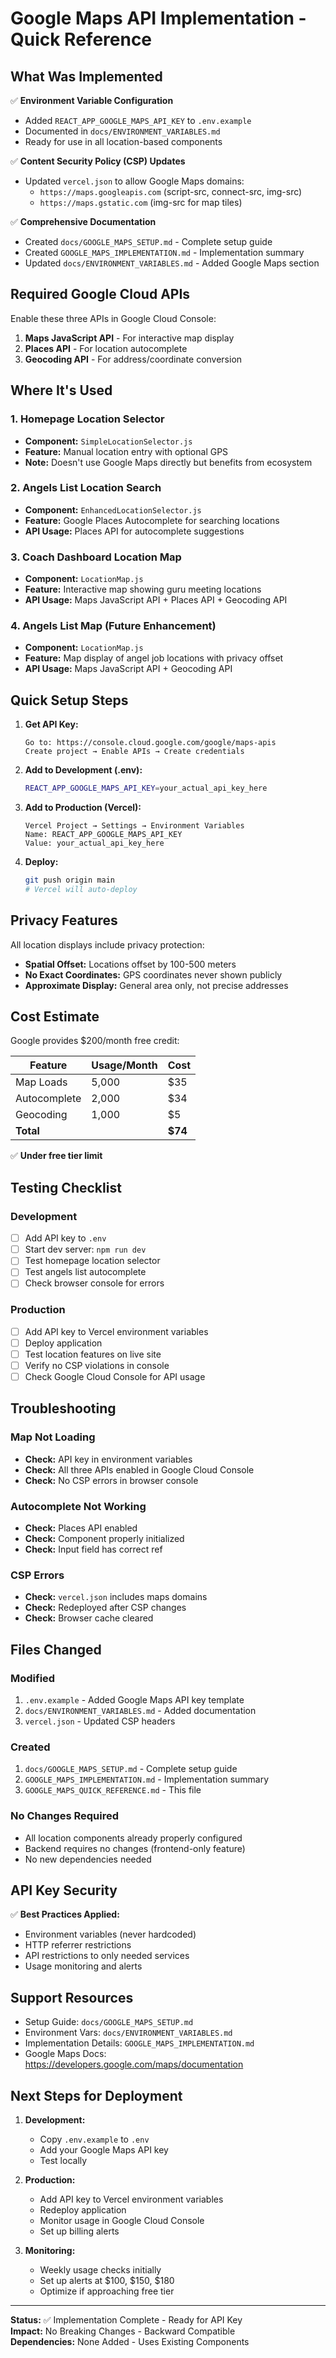 # Google Maps API Implementation - Quick Reference

## What Was Implemented

✅ **Environment Variable Configuration**
- Added `REACT_APP_GOOGLE_MAPS_API_KEY` to `.env.example`
- Documented in `docs/ENVIRONMENT_VARIABLES.md`
- Ready for use in all location-based components

✅ **Content Security Policy (CSP) Updates**
- Updated `vercel.json` to allow Google Maps domains:
  - `https://maps.googleapis.com` (script-src, connect-src, img-src)
  - `https://maps.gstatic.com` (img-src for map tiles)

✅ **Comprehensive Documentation**
- Created `docs/GOOGLE_MAPS_SETUP.md` - Complete setup guide
- Created `GOOGLE_MAPS_IMPLEMENTATION.md` - Implementation summary
- Updated `docs/ENVIRONMENT_VARIABLES.md` - Added Google Maps section

## Required Google Cloud APIs

Enable these three APIs in Google Cloud Console:

1. **Maps JavaScript API** - For interactive map display
2. **Places API** - For location autocomplete
3. **Geocoding API** - For address/coordinate conversion

## Where It's Used

### 1. Homepage Location Selector
- **Component:** `SimpleLocationSelector.js`
- **Feature:** Manual location entry with optional GPS
- **Note:** Doesn't use Google Maps directly but benefits from ecosystem

### 2. Angels List Location Search
- **Component:** `EnhancedLocationSelector.js`
- **Feature:** Google Places Autocomplete for searching locations
- **API Usage:** Places API for autocomplete suggestions

### 3. Coach Dashboard Location Map
- **Component:** `LocationMap.js`
- **Feature:** Interactive map showing guru meeting locations
- **API Usage:** Maps JavaScript API + Places API + Geocoding API

### 4. Angels List Map (Future Enhancement)
- **Component:** `LocationMap.js`
- **Feature:** Map display of angel job locations with privacy offset
- **API Usage:** Maps JavaScript API + Geocoding API

## Quick Setup Steps

1. **Get API Key:**
   ```
   Go to: https://console.cloud.google.com/google/maps-apis
   Create project → Enable APIs → Create credentials
   ```

2. **Add to Development (.env):**
   ```bash
   REACT_APP_GOOGLE_MAPS_API_KEY=your_actual_api_key_here
   ```

3. **Add to Production (Vercel):**
   ```
   Vercel Project → Settings → Environment Variables
   Name: REACT_APP_GOOGLE_MAPS_API_KEY
   Value: your_actual_api_key_here
   ```

4. **Deploy:**
   ```bash
   git push origin main
   # Vercel will auto-deploy
   ```

## Privacy Features

All location displays include privacy protection:

- **Spatial Offset:** Locations offset by 100-500 meters
- **No Exact Coordinates:** GPS coordinates never shown publicly
- **Approximate Display:** General area only, not precise addresses

## Cost Estimate

Google provides $200/month free credit:

| Feature | Usage/Month | Cost |
|---------|-------------|------|
| Map Loads | 5,000 | $35 |
| Autocomplete | 2,000 | $34 |
| Geocoding | 1,000 | $5 |
| **Total** | | **$74** |

✅ **Under free tier limit**

## Testing Checklist

### Development
- [ ] Add API key to `.env`
- [ ] Start dev server: `npm run dev`
- [ ] Test homepage location selector
- [ ] Test angels list autocomplete
- [ ] Check browser console for errors

### Production
- [ ] Add API key to Vercel environment variables
- [ ] Deploy application
- [ ] Test location features on live site
- [ ] Verify no CSP violations in console
- [ ] Check Google Cloud Console for API usage

## Troubleshooting

### Map Not Loading
- **Check:** API key in environment variables
- **Check:** All three APIs enabled in Google Cloud Console
- **Check:** No CSP errors in browser console

### Autocomplete Not Working
- **Check:** Places API enabled
- **Check:** Component properly initialized
- **Check:** Input field has correct ref

### CSP Errors
- **Check:** `vercel.json` includes maps domains
- **Check:** Redeployed after CSP changes
- **Check:** Browser cache cleared

## Files Changed

### Modified
1. `.env.example` - Added Google Maps API key template
2. `docs/ENVIRONMENT_VARIABLES.md` - Added documentation
3. `vercel.json` - Updated CSP headers

### Created
1. `docs/GOOGLE_MAPS_SETUP.md` - Complete setup guide
2. `GOOGLE_MAPS_IMPLEMENTATION.md` - Implementation summary
3. `GOOGLE_MAPS_QUICK_REFERENCE.md` - This file

### No Changes Required
- All location components already properly configured
- Backend requires no changes (frontend-only feature)
- No new dependencies needed

## API Key Security

✅ **Best Practices Applied:**
- Environment variables (never hardcoded)
- HTTP referrer restrictions
- API restrictions to only needed services
- Usage monitoring and alerts

## Support Resources

- Setup Guide: `docs/GOOGLE_MAPS_SETUP.md`
- Environment Vars: `docs/ENVIRONMENT_VARIABLES.md`
- Implementation Details: `GOOGLE_MAPS_IMPLEMENTATION.md`
- Google Maps Docs: https://developers.google.com/maps/documentation

## Next Steps for Deployment

1. **Development:**
   - Copy `.env.example` to `.env`
   - Add your Google Maps API key
   - Test locally

2. **Production:**
   - Add API key to Vercel environment variables
   - Redeploy application
   - Monitor usage in Google Cloud Console
   - Set up billing alerts

3. **Monitoring:**
   - Weekly usage checks initially
   - Set up alerts at $100, $150, $180
   - Optimize if approaching free tier

---

**Status:** ✅ Implementation Complete - Ready for API Key  
**Impact:** No Breaking Changes - Backward Compatible  
**Dependencies:** None Added - Uses Existing Components
